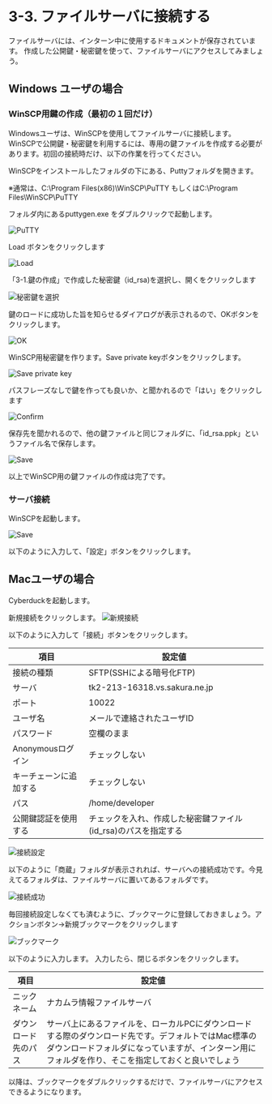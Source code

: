 # 3-3. ファイルサーバに接続する
ファイルサーバには、インターン中に使用するドキュメントが保存されています。
作成した公開鍵・秘密鍵を使って、ファイルサーバにアクセスしてみましょう。

## Windows ユーザの場合

### WinSCP用鍵の作成（最初の１回だけ）
Windowsユーザは、WinSCPを使用してファイルサーバに接続します。
WinSCPで公開鍵・秘密鍵を利用するには、専用の鍵ファイルを作成する必要があります。初回の接続時だけ、以下の作業を行ってください。

WinSCPをインストールしたフォルダの下にある、Puttyフォルダを開きます。

※通常は、C:\Program Files(x86)\WinSCP\PuTTY もしくはC:\Program Files\WinSCP\PuTTY

フォルダ内にあるputtygen.exe をダブルクリックで起動します。

![PuTTY](../images/image-03-0011.png)

Load ボタンをクリックします

![Load](../images/image-03-0012.png)

「3-1.鍵の作成」で作成した秘密鍵（id_rsa)を選択し、開くをクリックします

![秘密鍵を選択](../images/image-03-0013.png)

鍵のロードに成功した旨を知らせるダイアログが表示されるので、OKボタンをクリックします。

![OK](../images/image-03-0014.png)

WinSCP用秘密鍵を作ります。Save private keyボタンをクリックします。

![Save private key](../images/image-03-0015.png)

パスフレーズなしで鍵を作っても良いか、と聞かれるので「はい」をクリックします

![Confirm](../images/image-03-0016.png)

保存先を聞かれるので、他の鍵ファイルと同じフォルダに、「id_rsa.ppk」というファイル名で保存します。

![Save](../images/image-03-0017.png)

以上でWinSCP用の鍵ファイルの作成は完了です。

### サーバ接続
WinSCPを起動します。

![Save](../images/image-03-0024.png)

以下のように入力して、「設定」ボタンをクリックします。


## Macユーザの場合
Cyberduckを起動します。

新規接続をクリックします。
![新規接続](../images/image-03-0018.png)

以下のように入力して「接続」ボタンをクリックします。

| 項目 | 設定値 |
| -- | -- |
| 接続の種類 | SFTP(SSHによる暗号化FTP) |
| サーバ | tk2-213-16318.vs.sakura.ne.jp |
| ポート | 10022 |
| ユーザ名 | メールで連絡されたユーザID |
| パスワード | 空欄のまま |
| Anonymousログイン | チェックしない |
| キーチェーンに追加する | チェックしない |
| パス | /home/developer |
| 公開鍵認証を使用する | チェックを入れ、作成した秘密鍵ファイル(id_rsa)のパスを指定する |

![接続設定](../images/image-03-0019.png)

以下のように「商蔵」フォルダが表示されれば、サーバへの接続成功です。今見えてるフォルダは、ファイルサーバに置いてあるフォルダです。

![接続成功](../images/image-03-0021.png)

毎回接続設定しなくても済むように、ブックマークに登録しておきましょう。アクションボタン->新規ブックマークをクリックします

![ブックマーク](../images/image-03-0022.png)

以下のように入力します。
入力したら、閉じるボタンをクリックします。

| 項目 | 設定値 |
| -- | -- |
| ニックネーム | ナカムラ情報ファイルサーバ |
| ダウンロード先のパス | サーバ上にあるファイルを、ローカルPCにダウンロードする際のダウンロード先です。デフォルトではMac標準のダウンロードフォルダになっていますが、インターン用にフォルダを作り、そこを指定しておくと良いでしょう |

以降は、ブックマークをダブルクリックするだけで、ファイルサーバにアクセスできるようになります。

